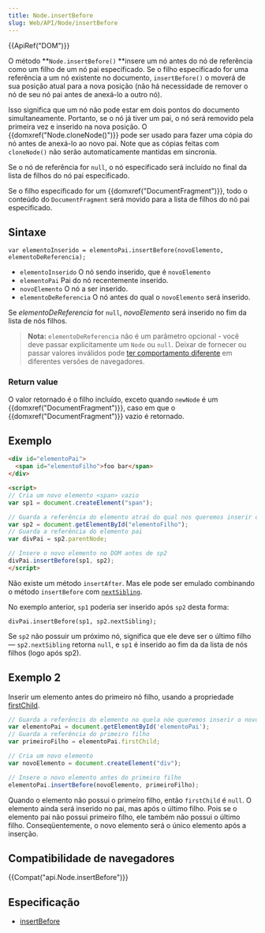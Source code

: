 ```yaml
---
title: Node.insertBefore
slug: Web/API/Node/insertBefore
---
```


{{ApiRef("DOM")}}

O método **`Node.insertBefore()` **insere um nó antes do nó de referência como um filho de um nó pai especificado. Se o filho especificado for uma referência a um nó existente no documento, `insertBefore()` o moverá de sua posição atual para a nova posição (não há necessidade de remover o nó de seu nó pai antes de anexá-lo a outro nó).

Isso significa que um nó não pode estar em dois pontos do documento simultaneamente. Portanto, se o nó já tiver um pai, o nó será removido pela primeira vez e inserido na nova posição. O {{domxref("Node.cloneNode()")}} pode ser usado para fazer uma cópia do nó antes de anexá-lo ao novo pai. Note que as cópias feitas com `cloneNode()` não serão automaticamente mantidas em sincronia.

Se o nó de referência for `null`, o nó especificado será incluído no final da lista de filhos do nó pai especificado.

Se o filho especificado for um {{domxref("DocumentFragment")}}, todo o conteúdo do `DocumentFragment` será movido para a lista de filhos do nó pai especificado.

## Sintaxe

```
var elementoInserido = elementoPai.insertBefore(novoElemento, elementoDeReferencia);
```

- `elementoInserido` O nó sendo inserido, que é `novoElemento`
- `elementoPai` Pai do nó recentemente inserido.
- `novoElemento` O nó a ser inserido.
- `elementoDeReferencia` O nó antes do qual o `novoElemento` será inserido.

Se _elementoDeReferencia_ for `null`, _novoElemento_ será inserido no fim da lista de nós filhos.

> **Nota:** `elementoDeReferencia` não é um parâmetro opcional - você deve passar explicitamente um `Node` ou `null`. Deixar de fornecer ou passar valores inválidos pode [ter comportamento diferente](https://code.google.com/p/chromium/issues/detail?id=419780) em diferentes versões de navegadores.

### Return value

O valor retornado é o filho incluído, exceto quando `newNode` é um {{domxref("DocumentFragment")}}, caso em que o {{domxref("DocumentFragment")}} vazio é retornado.

## Exemplo

```html
<div id="elementoPai">
  <span id="elementoFilho">foo bar</span>
</div>

<script>
// Cria um novo elemento <span> vazio
var sp1 = document.createElement("span");

// Guarda a referência do elemento atraś do qual nos queremos inserir o novo elemento
var sp2 = document.getElementById("elementoFilho");
// Guarda a referência do elemento pai
var divPai = sp2.parentNode;

// Insere o novo elemento no DOM antes de sp2
divPai.insertBefore(sp1, sp2);
</script>
```

Não existe um método `insertAfter`. Mas ele pode ser emulado combinando o método `insertBefore` com [`nextSibling`](/pt-BR/docs/DOM/Node.nextSibling).

No exemplo anterior, `sp1` poderia ser inserido após `sp2` desta forma:

```
divPai.insertBefore(sp1, sp2.nextSibling);
```

Se `sp2` não possuir um próximo nó, significa que ele deve ser o último filho — `sp2.nextSibling` retorna `null`, e `sp1` é inserido ao fim da da lista de nós filhos (logo após sp2).

## Exemplo 2

Inserir um elemento antes do primeiro nó filho, usando a propriedade [firstChild](/pt-BR/docs/DOM/Node.firstChild).

```js
// Guarda a referêncis do elemento no quela nóe queremos inserir o novo nó
var elementoPai = document.getElementById('elementoPai');
// Guarda a referência do primeiro filho
var primeiroFilho = elementoPai.firstChild;

// Cria um novo elemento
var novoElemento = document.createElement("div");

// Insere o novo elemento antes do primeiro filho
elementoPai.insertBefore(novoElemento, primeiroFilho);
```

Quando o elemento não possui o primeiro filho, então `firstChild` é `null`. O elemento ainda será inserido no pai, mas após o último filho. Pois se o elemento pai não possui primeiro filho, ele também não possui o último filho. Conseqüentemente, o novo elemento será o único elemento após a inserção.

## Compatibilidade de navegadores

{{Compat("api.Node.insertBefore")}}

## Especificação

- [insertBefore](http://www.w3.org/TR/2000/REC-DOM-Level-2-Core-20001113/core.html#ID-952280727)
